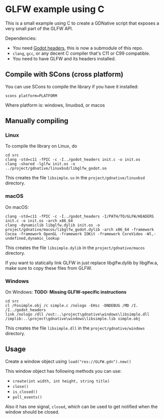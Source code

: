 # GLFW example using C

This is a small example using C to create a GDNative script that
exposes a very small part of the GLFW API.

Dependencies:
 * You need [Godot headers](https://github.com/godotengine/godot_headers),
   this is now a submodule of this repo.
 * `clang`, `gcc`, or any decent C compiler that's C11 or C99 compatible.
 * You need to have GLFW and its headers installed.

## Compile with SCons (cross platform)
You can use SCons to compile the library if you have it installed:

```
scons platform=PLATFORM
```

Where platform is: windows, linuxbsd, or macos


## Manually compiling

### Linux
To compile the library on Linux, do

```
cd src
clang -std=c11 -fPIC -c -I../godot_headers init.c -o init.os
clang -shared -lglfw init.os -o ../project/gdnative/linuxbsd/libglfw_godot.so
```

This creates the file `libsimple.so` in the `project/gdnative/linuxbsd` directory.


### macOS
On macOS:

```
clang -std=c11 -fPIC -c -I../godot_headers -I/PATH/TO/GLFW/HEADERS init.c -o init.os -arch x86_64
clang -dynamiclib libglfw.dylib init.os -o project/gdnative/macos/libglfw_godot.dylib -arch x86_64 -framework Cocoa -framework OpenGL -framework IOKit -framework CoreVideo -Wl,-undefined,dynamic_lookup
```

This creates the file `libsimple.dylib` in the `project/gdnative/macos` directory.

If you want to statically link GLFW in just replace libglfw.dylib by libglfw.a, make sure to copy these files from GLFW.


### Windows
On Windows: **TODO: Missing GLFW-specific instructions**

```
cd src
cl /Fosimple.obj /c simple.c /nologo -EHsc -DNDEBUG /MD /I. /I../godot_headers
link /nologo /dll /out:..\project\gdnative\windows\libsimple.dll /implib:..\project\gdnative\windows\libsimple.lib simple.obj
```

This creates the file `libsimple.dll` in the `project/gdnative/windows` directory.


## Usage

Create a window object using `load("res://GLFW.gdn").new()`

This window object has following methods you can use:
 * `create(int width, int height, string title)`
 * `close()`
 * `is_closed()`
 * `poll_events()`

Also it has one signal, `closed`, which can be used to get notified when the window should be closed.
